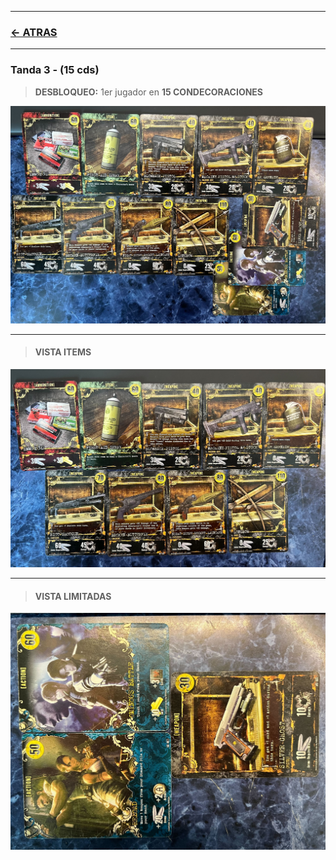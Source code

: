 
---

### [<- ATRAS](../README.md)

---



### Tanda 3 - (15 cds)

> **DESBLOQUEO:** 1er jugador en **15 CONDECORACIONES**

![alt setup_tanda_3_all.jpg](https://github.com/jachiev8a/resident-evil-rule-book/blob/master/_python/img/setup_tanda_3_all.jpg?raw=true)

---

> #### VISTA ITEMS

![alt setup_tanda_3_items.jpg](https://github.com/jachiev8a/resident-evil-rule-book/blob/master/_python/img/setup_tanda_3_items.jpg?raw=true)

---

> #### VISTA LIMITADAS

![alt setup_tanda_3_limited.jpg](https://github.com/jachiev8a/resident-evil-rule-book/blob/master/_python/img/setup_tanda_3_limited.jpg?raw=true)


